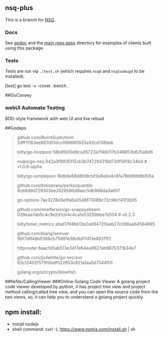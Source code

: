 ## nsq-plus


This is a branch for [NSQ][nsq].

### Docs

See [godoc][nsq_gopkgdoc] and the [main repo apps][apps] directory for examples of clients built
using this package.

### Tests

Tests are run via `./test.sh` (which requires `nsqd` and `nsqlookupd` to be installed).

[nsq]: https://github.com/nsqio/nsq
[nsq_gopkgdoc]: http://godoc.org/nsqio/go-nsq
[apps]: https://tree/master/apps
[travis]: http://travis-ci.org/nsqio/go-nsq

[test] go test -v -cover -bench .


##GoConvey
### webUI Automate Testing
 BDD-style framework with web UI and live reload


##Godeps

>github.com/BurntSushi/toml              2dff11163ee667d51dcc066660925a92ce138deb
>
>bitly/go-hostpool            58b95b10d6ca26723a7f46017b348653b825a8d6
>
>nsqio/go-nsq                 642a3f9935f12cb3b747294318d730f56f4c34b4 # v1.0.6-alpha
>
>bitly/go-simplejson          18db6e68d8fd9cbf2e8ebe4c81a78b96fd9bf05a
>
>github.com/bmizerany/perks/quantile     6cb9d9d729303ee2628580d9aec5db968da3a607
>
>go-options        7ae3226d3e1fa6a0548f73089c72c96c141f3b95
>
>github.com/mreiferson/go-snappystream   028eae7ab5c4c9e2d1cb4c4ca1e53259bbe7e504 # v0.2.3
>
>bitly/timer_metrics          afad1794bb13e2a094720aeb27c088aa64564895
>
>github.com/blang/semver                 9bf7bff48b0388cb75991e58c6df7d13e982f1f2
>
>httprouter     6aacfd5ab513e34f7e64ea9627ab9670371b34e7
>
>github.com/judwhite/go-svc/svc          63c12402f579f0bdf022653c821a1aa5d7544f01

>golang.org/x/crypto/blowfish

##fiefdx/CallingViewer
###Online Golang Code Viewer
A golang project code viewer developed by python, it has project tree view and project method calling/called tree view, and you can open the source code from the two views, so, it can help you to understand a golang project quickly.

## npm install:
- install nodejs
- shell command: curl -L https://www.npmjs.com/install.sh | sh
